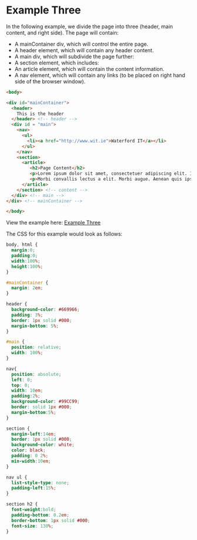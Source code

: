 # Example Three

In the following example, we divide the page into three (header, main content, and right side). The page will contain:

- A mainContainer div, which will control the entire page.
- A header element, which will contain any header content.
- A main div, which will subdivide the page further:
- A section element, which includes:
- An article element, which will contain the content information.
- A nav element, which will contain any links (to be placed on right hand side of the browser window).

```html
<body>

<div id="mainContainer">
  <header>
    This is the header
  </header> <!-- header -->
  <div id = "main">
    <nav>
      <ul>
        <li><a href="http://www.wit.ie">Waterford IT</a></li>
      </ul>
    </nav>
    <section>
      <article>
         <h2>Page Content</h2>
         <p>Lorem ipsum dolor sit amet, consectetuer adipiscing elit. Integer pulvinar eros eu diam. Quisque ut orci ut nunc lobortis aliquam. Praesent metus. Pellentesque luctus. Suspendisse nisl.</p>
         <p>Morbi convallis lectus a elit. Morbi augue. Aenean quis ipsum non dui interdum egestas. Suspendisse quis turpis. Suspendisse et sem in neque dictum hendrerit. Nulla pede.</p>
      </article>
    </section> <!-- content -->
  </div> <!-- main -->
</div> <!-- mainContainer -->

</body>
```

View the example here: <a href="archives/examples/test3.htm" target="_ blank">Example Three</a>

The CSS for this example would look as follows:

```css  
body, html {
  margin:0;
  padding:0;
  width:100%;
  height:100%;
}

#mainContainer {
  margin: 2em;
}

header {
  background-color: #669966;
  padding: 3%;
  border: 1px solid #000;
  margin-bottom: 5%;
}

#main {
  position: relative;
  width: 100%;
}

nav{
  position: absolute;
  left: 0;
  top: 0;
  width: 10em;
  padding:2%;
  background-color: #99CC99;
  border: solid 1px #000;
  margin-bottom:5%;
}

section {
  margin-left:14em;
  border: 1px solid #000;
  background-color: white;
  color: black;
  padding: 0 2%;
  min-width:10em;
}

nav ul {
  list-style-type: none;
  padding-left:15%;
}

section h2 {
  font-weight:bold;
  padding-bottom: 0.2em;
  border-bottom: 1px solid #000;
  font-size: 130%;
}
```
